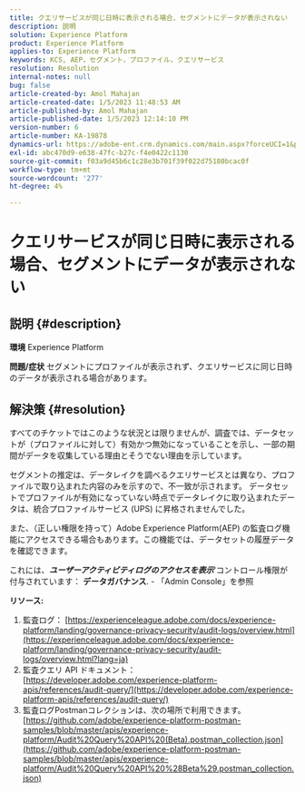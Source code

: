 ```yaml
---
title: クエリサービスが同じ日時に表示される場合、セグメントにデータが表示されない
description: 説明
solution: Experience Platform
product: Experience Platform
applies-to: Experience Platform
keywords: KCS, AEP，セグメント，プロファイル，クエリサービス
resolution: Resolution
internal-notes: null
bug: false
article-created-by: Amol Mahajan
article-created-date: 1/5/2023 11:48:53 AM
article-published-by: Amol Mahajan
article-published-date: 1/5/2023 12:14:10 PM
version-number: 6
article-number: KA-19878
dynamics-url: https://adobe-ent.crm.dynamics.com/main.aspx?forceUCI=1&pagetype=entityrecord&etn=knowledgearticle&id=a34331ea-ee8c-ed11-81ac-6045bd006b3d
exl-id: abc470d9-e638-47fc-b27c-f4e0422c1130
source-git-commit: f03a9d45b6c1c28e3b701f39f022d75180bcac0f
workflow-type: tm+mt
source-wordcount: '277'
ht-degree: 4%

---
```


# クエリサービスが同じ日時に表示される場合、セグメントにデータが表示されない

## 説明 {#description}

<b>環境</b>
Experience Platform


<b>問題/症状</b>
セグメントにプロファイルが表示されず、クエリサービスに同じ日時のデータが表示される場合があります。


## 解決策 {#resolution}


すべてのチケットではこのような状況とは限りませんが、調査では、データセットが（プロファイルに対して）有効かつ無効になっていることを示し、一部の期間がデータを収集している理由とそうでない理由を示しています。

セグメントの推定は、データレイクを調べるクエリサービスとは異なり、プロファイルで取り込まれた内容のみを示すので、不一致が示されます。 データセットでプロファイルが有効になっていない時点でデータレイクに取り込まれたデータは、統合プロファイルサービス (UPS) に昇格されませんでした。



また、（正しい権限を持って）Adobe Experience Platform(AEP) の監査ログ機能にアクセスできる場合もあります。この機能では、データセットの履歴データを確認できます。

これには、<b>*ユーザーアクティビティログのアクセスを表示</b>*&#39;コントロール権限が付与されています： <b>データガバナンス</b>. - 「Admin Console」を参照



<b>リソース:</b>

1. 監査ログ： [https://experienceleague.adobe.com/docs/experience-platform/landing/governance-privacy-security/audit-logs/overview.html](https://experienceleague.adobe.com/docs/experience-platform/landing/governance-privacy-security/audit-logs/overview.html?lang=ja)
2. 監査クエリ API ドキュメント： [https://developer.adobe.com/experience-platform-apis/references/audit-query/](https://developer.adobe.com/experience-platform-apis/references/audit-query/)
3. 監査ログPostmanコレクションは、次の場所で利用できます。 [https://github.com/adobe/experience-platform-postman-samples/blob/master/apis/experience-platform/Audit%20Query%20API%20(Beta).postman_collection.json](https://github.com/adobe/experience-platform-postman-samples/blob/master/apis/experience-platform/Audit%20Query%20API%20%28Beta%29.postman_collection.json)
